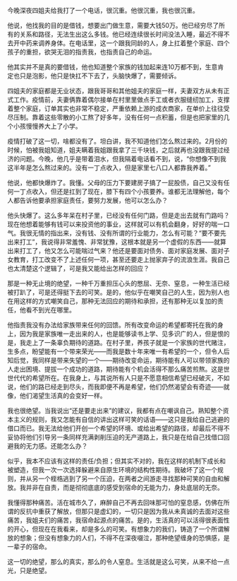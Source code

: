 今晚深夜四姐夫给我打了一个电话，很沉重。他很沉重，我也很沉重。

他说，他找我的目的是借钱，想要出门做生意，需要大钱50万。他已经穷尽了所有的关系和路径，无法生出这么多钱。他已经连续很长时间没法入睡，最近不得不去开中药来调养身体。在电话里，这一个跟我同龄的人，身上扛着整个家庭、四个孩子的重担，欲哭无泪的指责我，也指责自己的命运。

他其实并不是真的要借钱，他也知道整个家族的钱加起来连10万都不到，生意肯定也只是泡影，他只是快扛不下去了，头脑快爆了，需要倾诉。

四姐夫的家庭都是无业状态，跟我哥哥和其他姐夫的家庭一样，夫妻双方从未有正式工作。疫情前，夫妻俩靠着偶尔接单在村里里做点手工或者衣服缝纫加工，支撑着整个家庭，订单其实也非常不稳定，严重依赖上游的成衣商家，在单价上往往受尽压制。靠着这些零散的小工熬了好多年，没有任何一点积蓄，但是也把家里的几个小孩慢慢养大上了小学。

疫情打破了这一切，啥都没有了。坦白讲，我不知道他们怎么熬过来的。2月份的时候，怕被我姐知道，姐夫瞒着我姐跟我拿了三千块钱，之后就再也没跟我提过经济的问题。今晚，他几乎是带着泪水，但我隔着电话看不到，说，“你想像不到我这半年是怎么熬过来的。没有一丁点收入，但是家里七八口人都靠我养着。”

他说，他都快爆炸了。我懂。父母的压力下要建房子搞了一屁股债，自己又没有任何一丁点收入，但还是扛到了现在，膝下有四个小孩要养。谁都无法理解他，每个人都告诉他要承担家庭责任，要努力发展，他可以怎么办？

他头快爆了。这么多年呆在村子里，已经没有任何门路，但是走出去就有门路吗？现在他想着能够有钱可以来投资他的事业，这样就可以有机会翻身，好好的喘一口气。我很无情的指出来，没有钱、没有所谓的行业能力，怎么有可能？“要不要先出来打工”，我说得非常羞愧、非常犹豫，这根本就是另一个虚假的东西——就算出来打工了，他又怎么可能喘过气来？他还是要面对债务、面对家庭发展、面对子女教育，打工改变不了上述任何一项，甚至还要走上抛家弃子的流浪生涯。我自己也太清楚这个逻辑了，可是我又能给出怎样的回应？

那是一种无止境的绝望，一种千万重担压心头的憋屈、无奈、窒息，一种生活已经被打趴了，可是还得挺下去的可笑。是的，他似乎在嘲笑自己的人生，因为别人也在用这样的方式嘲笑自己，那种无法回应的期待和承担，还有那种无以复加的责任，他看不到光在哪里。

他指责我没有办法给家族带来任何的回馈。所有改变命运的希望都寄托在我的身上，因为我是家族唯一走出来的人，也是能够读书上学、见多识广的人，但是恨的是，我走上了一条辜负期待的道路。在村子里，养孩子就是一个家族的世代赌注，生多点，盼望能有一个带来荣光——而我是数十年来唯一有希望的一个，但令人后知后觉，我同样是带来失望的一个——期待改变命运，期待能有人可以带领家族的人走出困境、提拔一个成功的道路，期待能有个机会活得不那么痛苦煎熬。这是世世代代的希望所在。在我身上，与其说所有人只是不愿意相信希望已经破灭，不如说，他们的路已经走到尽头，而我即便不再是希望，他们仍然渴望会有奇迹——就像，他们渴望生活真的会变好一样。

我也很绝望。当我说出“还是要走出来”的建议，我都有点在嘲讽自己。熟知整个资本主义的规则，我又怎能有自信的讲出这样可笑的话语——这只是我给自己逃避的借口而已。我无法给他们开创一个希望的环境、或给出希望的路径，却最后不得不妥协将他们引导另一条同样充满剥削压迫的无产道路上，我只是在给自己找借口回避我的无力感。还能怎么办？

似乎，我本不应该有这样的责任/负担；但其实不对的，我在这样的机制下成长和被塑造，但我一次一次选择躲避来自原生环境的结构性期待。我破坏了这一个规则，并从另一个桎梏逃到了另一个压迫，在两者之间游走寻找那种可笑的自由和解放。我并非在自责，而是彻彻底底的感受到宿命的无能为力，身处底层的无奈。

我懂得那种痛苦。活在城市久了，麻醉自己不再去回味那可怕的窒息感，仿佛在所谓的反抗中重获了解放，但那只是虚幻的，一切只是因为我从未真诚的去面对这些痛苦，我姐夫们的痛苦，我宿命起源点的痛苦。是的，生活真的可以活得很表面性的开心，但现在在我看来，却是多么的可笑。有想象力的我们，铸造了一个所谓解放的想象；但没有想象力的人们，不得不在深夜啜泣，那种绝望缠身的恐惧感，是一辈子的宿命。

这一切的绝望，那么的真实，那么的令人窒息。生活就是这么可笑，从来不给一点光，只是绝望。


